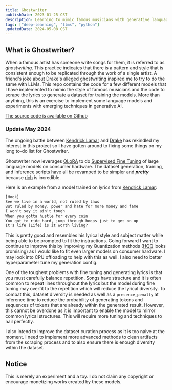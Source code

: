 ```yaml
---
title: Ghostwriter
publishDate: 2023-01-25 CST
description: Learning to mimic famous musicians with generative language models.
tags: ["deep-learning", "llms", "python"]
updatedDate: 2024-05-08 CST
---
```


## What is Ghostwriter?
When a famous artist has someone write songs for them, it is referred to as *ghostwriting*. This practice indicates that there is a pattern and style that is consistent enough to be replicated through the work of a single artist. A friend's joke about Drake's alleged ghostwriting inspired me to try to do the same with LLMs. This repo contains the code for a few different models that I have implemented to mimic the style of famous musicians and the code to scrape the lyrics to generate a dataset for training the models. More than anything, this is an exercise to implement some language models and experiments with emerging techniques in generative AI.

[The source code is available on Github](https://github.com/walln/ghostwriter)

### Update May 2024

The ongoing battle between [Kendrick Lamar](https://en.wikipedia.org/wiki/Kendrick_Lamar) and [Drake](https://en.wikipedia.org/wiki/Drake_(musician)) has rekindled my interest in this project so I have gotten around to fixing some things on my long to-do list for Ghostwriter.

Ghostwriter now leverages [QLoRA](https://arxiv.org/abs/2305.14314) to do [Supervised Fine Tuning](https://klu.ai/glossary/supervised-fine-tuning) of large language models on consumer hardware. The dataset generation, training, and inference scripts have all be revamped to be simpler and ***pretty*** because [rich](https://github.com/Textualize/rich) is incredible.

Here is an example from a model trained on lyrics from [Kendrick Lamar](https://en.wikipedia.org/wiki/Kendrick_Lamar):

```txt
[Hook]
See we live in a world, not ruled by laws
But ruled by money, power and hate for more money and fame
I won't say it ain't tough
When you gotta hustle for every coin
You got to ride hard, jump through hoops just to get on up
It's life (Life) is it worth living?
```

This is pretty good and resembles his lyrical style and subject matter while being able to be prompted to fit the instructions. Going forward I want to continue to improve this by improving my Quantization methods ([HQQ](https://mobiusml.github.io/hqq_blog/) looks promising) as I would like to fit even larger models on consumer hardware. I may look into CPU offloading to help with this as well. I also need to better hyperparameter tune my generation config.

One of the toughest problems with fine tuning and generating lyrics is that you must carefully balance repetition. Songs have structure and it is often common to repeat lines throughout the lyrics but the model during fine tuning may overfit to the repetition which will reduce the lyrical diversity. To combat this, dataset diversity is needed as well as a `presence_penalty` at inference time to reduce the probability of generating tokens and sequences of tokens that are already within the generated result. However, this cannot be overdone as it is important to enable the model to mirror common lyrical structures. This will require more tuning and techniques to nail perfectly.

I also intend to improve the dataset curation process as it is too naive at the moment. I need to implement more advanced methods to clean artifacts from the scraping process and to also ensure there is enough diversity within the dataset.

## Notice

This is merely an experiment and a toy. I do not claim any copyright or encourage monetizing works created by these models.

